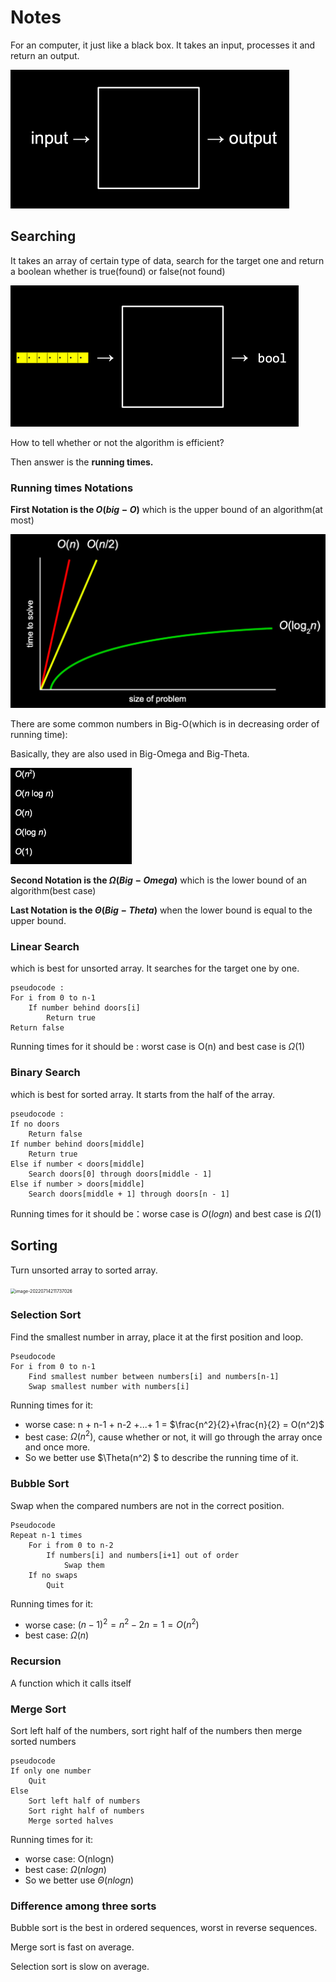 # Notes

For an computer, it just like a black box. It takes an input, processes it and return an output.

<img src="image-20220714205215848.png" alt="image-20220714205215848" style="zoom:50%;" />

## Searching

It takes an array of certain type of data, search for the target one and return a boolean whether is true(found) or false(not found)

<img src="image-20220714205517016.png" alt="image-20220714205517016" style="zoom:50%;" />

How to tell whether or not the algorithm is efficient?

Then answer is the **running times.**

### Running times Notations

**First Notation is the $O(big-O)$** which is the upper bound of an algorithm(at most)

<img src="image-20220714210026644.png" alt="image-20220714210026644" style="zoom:50%;" />

There are some common numbers in Big-O(which is in decreasing order of running time):

Basically, they are also used in Big-Omega and Big-Theta.

<img src="image-20220714210124651.png" alt="image-20220714210124651" style="zoom:50%;" />

**Second Notation is the $\Omega(Big-Omega)$** which is the lower bound of an algorithm(best case)

**Last Notation is the $\Theta(Big-Theta)$** when the lower bound is equal to the upper bound.

### Linear Search

which is best for unsorted array. It searches for the target one by one.

```pseudocode
pseudocode : 
For i from 0 to n-1
    If number behind doors[i]
        Return true
Return false
```

Running times for it should be : worst case is O(n) and best case is $\Omega(1)$ 

### Binary Search

which is best for sorted array. It starts from the half of the array.

```pseudocode
pseudocode : 
If no doors
    Return false
If number behind doors[middle]
    Return true
Else if number < doors[middle]
    Search doors[0] through doors[middle - 1]
Else if number > doors[middle]
    Search doors[middle + 1] through doors[n - 1]
```

Running times for it should be：worse case is $O(logn)$ and best case is $\Omega(1)$

## Sorting

Turn unsorted array to sorted array.

<img src="/Users/beckhol/Library/Application Support/typora-user-images/image-20220714211737026.png" alt="image-20220714211737026" style="zoom:50%;" />

### Selection Sort

Find the smallest number in array, place it at the first position and loop.

```pseudocode
Pseudocode
For i from 0 to n-1
    Find smallest number between numbers[i] and numbers[n-1]
    Swap smallest number with numbers[i]
```

Running times for it:

- worse case: n + n-1 + n-2 +...+ 1 = $\frac{n^2}{2}+\frac{n}{2} = O(n^2)$
- best case: $\Omega(n^2)$, cause whether or not, it will go through the array once and once more.
- So we better use $\Theta(n^2) $ to describe the running time of it.

### Bubble Sort

Swap when the compared numbers are not in the correct position.

```pseudocode
Pseudocode
Repeat n-1 times
    For i from 0 to n-2
        If numbers[i] and numbers[i+1] out of order
            Swap them
    If no swaps
        Quit
```

Running times for it:

- worse case: $(n-1)^2 = n^2-2n=1 = O(n^2)$
- best case: $\Omega(n)$

### Recursion

A function which it calls itself

### Merge Sort

Sort left half of the numbers, sort right half of the numbers then merge sorted numbers

```pseudocode
pseudocode
If only one number
    Quit
Else
    Sort left half of numbers
    Sort right half of numbers
    Merge sorted halves
```

Running times for it:

- worse case:  O(nlogn)
- best case: $\Omega(nlogn)$
- So we better use $\Theta(nlogn)$  

### Difference among three sorts

Bubble sort is the best in ordered sequences, worst in reverse sequences.

Merge sort is fast on average.

Selection sort is slow on average.
